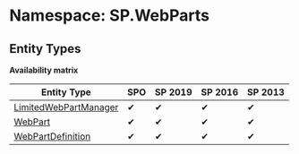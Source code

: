 # Namespace: SP.WebParts
## Entity Types

**Availability matrix**

Entity Type | SPO | SP 2019 | SP 2016 | SP 2013
----------|-----|---------|---------|--------
[LimitedWebPartManager](./EntityTypes/LimitedWebPartManager) | ✔ | ✔ | ✔ | ✔
[WebPart](./EntityTypes/WebPart) | ✔ | ✔ | ✔ | ✔
[WebPartDefinition](./EntityTypes/WebPartDefinition) | ✔ | ✔ | ✔ | ✔
